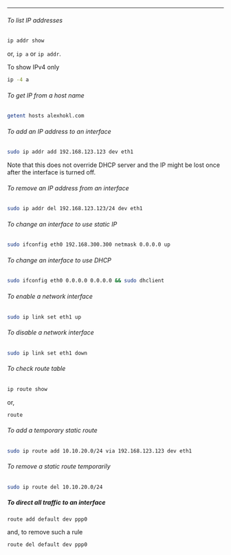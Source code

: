 
____

###### To list IP addresses

```sh
ip addr show
```

or, `ip a` or `ip addr`.

To show IPv4 only

```sh
ip -4 a
```

###### To get IP from a host name

```sh
getent hosts alexhokl.com
```

###### To add an IP address to an interface

```sh
sudo ip addr add 192.168.123.123 dev eth1
```

Note that this does not override DHCP server and the IP might be lost once
after the interface is turned off.

###### To remove an IP address from an interface

```sh
sudo ip addr del 192.168.123.123/24 dev eth1
```

###### To change an interface to use static IP

```sh
sudo ifconfig eth0 192.168.300.300 netmask 0.0.0.0 up
```

###### To change an interface to use DHCP

```sh
sudo ifconfig eth0 0.0.0.0 0.0.0.0 && sudo dhclient
```

###### To enable a network interface

```sh
sudo ip link set eth1 up
```

###### To disable a network interface

```sh
sudo ip link set eth1 down
```

###### To check route table

```sh
ip route show
```

or,

```sh
route
```

###### To add a temporary static route

```sh
sudo ip route add 10.10.20.0/24 via 192.168.123.123 dev eth1
```

###### To remove a static route temporarily

```sh
sudo ip route del 10.10.20.0/24
```

##### To direct all traffic to an interface

```sh
route add default dev ppp0
```

and, to remove such a rule

```sh
route del default dev ppp0
```
